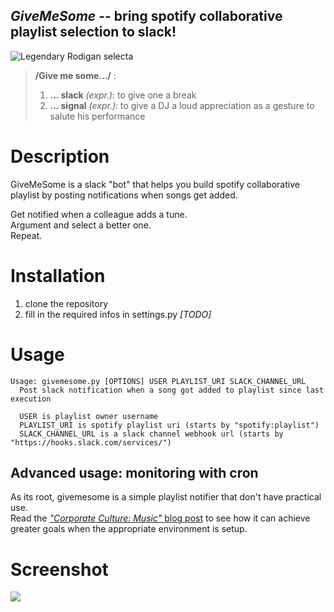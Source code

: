 ## *GiveMeSome* -- bring spotify collaborative playlist selection to slack!

![Legendary Rodigan selecta](https://i.imgur.com/oCsl3oC.jpg)

> **/Give me some.../** :
>   1. **... slack** *(expr.)*: to give one a break
>   2. **... signal** *(expr.)*: to give a DJ a loud appreciation as a gesture to salute his performance

# Description

GiveMeSome is a slack "bot" that helps you build spotify collaborative playlist by posting notifications when songs get added.

Get notified when a colleague adds a tune.  
Argument and select a better one.  
Repeat.

# Installation

1. clone the repository
2. fill in the required infos in settings.py *[TODO]*

# Usage

~~~
Usage: givemesome.py [OPTIONS] USER PLAYLIST_URI SLACK_CHANNEL_URL  
  Post slack notification when a song got added to playlist since last execution
  
  USER is playlist owner username  
  PLAYLIST_URI is spotify playlist uri (starts by "spotify:playlist")  
  SLACK_CHANNEL_URL is a slack channel webhook url (starts by "https://hooks.slack.com/services/")
~~~

## Advanced usage: monitoring with cron

As its root, givemesome is a simple playlist notifier that don't have practical use.  
Read the [_"Corporate Culture: Music"_ blog post]() to see how it can achieve greater goals when the appropriate environment is setup.


# Screenshot

![](https://i.imgur.com/bBSYojM.jpg)

